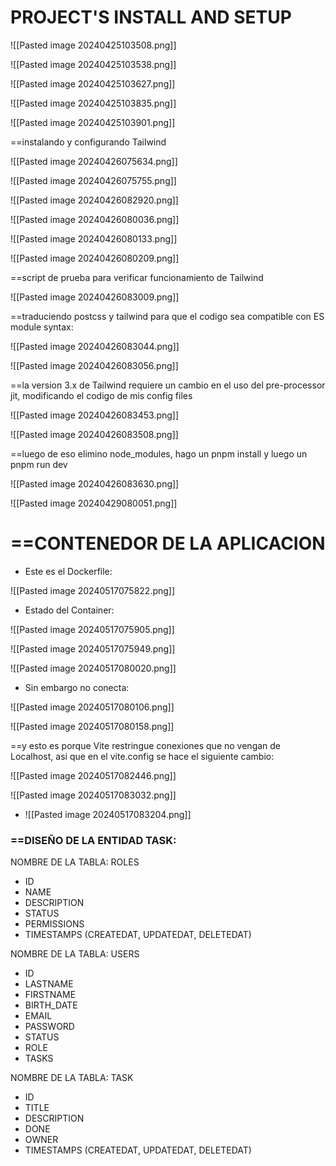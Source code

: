 PROJECT'S INSTALL AND SETUP
=

![[Pasted image 20240425103508.png]]

![[Pasted image 20240425103538.png]]

![[Pasted image 20240425103627.png]]


![[Pasted image 20240425103835.png]]

![[Pasted image 20240425103901.png]]

==instalando y configurando Tailwind

![[Pasted image 20240426075634.png]]

![[Pasted image 20240426075755.png]]

![[Pasted image 20240426082920.png]]

![[Pasted image 20240426080036.png]]

![[Pasted image 20240426080133.png]]

![[Pasted image 20240426080209.png]]

==script de prueba para verificar funcionamiento de Tailwind

![[Pasted image 20240426083009.png]]

==traduciendo postcss y tailwind para que el codigo sea compatible con ES module syntax:

![[Pasted image 20240426083044.png]]

![[Pasted image 20240426083056.png]]

==la version 3.x de Tailwind requiere un cambio en el uso del pre-processor jit, modificando el codigo de mis config files

![[Pasted image 20240426083453.png]]

![[Pasted image 20240426083508.png]]

==luego de eso elimino node_modules, hago un pnpm install y luego un pnpm run dev

![[Pasted image 20240426083630.png]]


![[Pasted image 20240429080051.png]]

==CONTENEDOR DE LA APLICACION
=

- Este es el Dockerfile:

![[Pasted image 20240517075822.png]]


- Estado del Container:

![[Pasted image 20240517075905.png]]

![[Pasted image 20240517075949.png]]

![[Pasted image 20240517080020.png]]


- Sin embargo no conecta:

![[Pasted image 20240517080106.png]]

![[Pasted image 20240517080158.png]]

==y esto es porque Vite restringue conexiones que no vengan de Localhost, asi que en el vite.config se hace el siguiente cambio:

![[Pasted image 20240517082446.png]]

![[Pasted image 20240517083032.png]]

- ![[Pasted image 20240517083204.png]]


### ==DISEÑO DE LA ENTIDAD TASK:

NOMBRE DE LA TABLA: ROLES
- ID
- NAME
- DESCRIPTION
- STATUS
- PERMISSIONS
- TIMESTAMPS (CREATEDAT, UPDATEDAT, DELETEDAT)

NOMBRE DE LA TABLA: USERS
- ID
- LASTNAME
- FIRSTNAME
- BIRTH_DATE
- EMAIL
- PASSWORD
- STATUS
- ROLE
- TASKS


NOMBRE DE LA TABLA: TASK

- ID
- TITLE
- DESCRIPTION
- DONE
- OWNER
- TIMESTAMPS (CREATEDAT, UPDATEDAT, DELETEDAT)